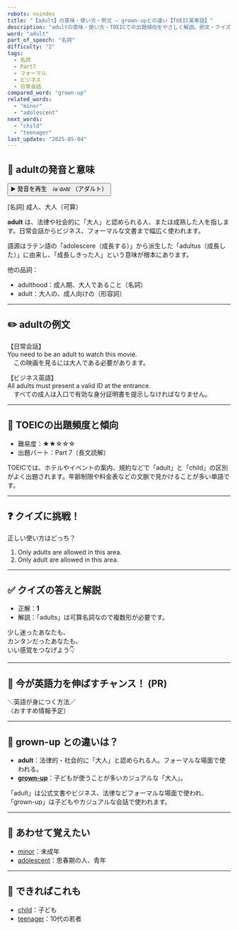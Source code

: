 ```yaml
---
robots: noindex
title: "【adult】の意味・使い方・例文 ― grown-upとの違い【TOEIC英単語】"
description: "adultの意味・使い方・TOEICでの出題傾向をやさしく解説。例文・クイズ付きでgrown-upとの違いもわかりやすく学べます。"
word: "adult"
part_of_speech: "名詞"
difficulty: "2"
tags:
  - 名詞
  - Part7
  - フォーマル
  - ビジネス
  - 日常会話
compared_word: "grown-up"
related_words:
  - "minor"
  - "adolescent"
next_words:
  - "child"
  - "teenager"
last_update: "2025-05-04"
---
```


## 🔰 adultの発音と意味

<button class="play-audio" onclick="playTTS('adult')">
  <span class="play-audio-main">
    ▶️ 発音を再生　/əˈdʌlt/
  </span>
  <span class="play-audio-sub">
    （アダルト）
  </span>
</button>

[名詞] 成人、大人（可算）

**adult** は、法律や社会的に「大人」と認められる人、または成熟した人を指します。日常会話からビジネス、フォーマルな文書まで幅広く使われます。

語源はラテン語の「adolescere（成長する）」から派生した「adultus（成長した）」に由来し、「成長しきった人」という意味が根本にあります。

他の品詞：  
- adulthood：成人期、大人であること（名詞）
- adult：大人の、成人向けの（形容詞）

---

## ✏️ adultの例文

【日常会話】  
You need to be an adult to watch this movie.  
　この映画を見るには大人である必要があります。

【ビジネス英語】  
All adults must present a valid ID at the entrance.  
　すべての成人は入口で有効な身分証明書を提示しなければなりません。

---

## 🎯 TOEICの出題頻度と傾向

- 難易度：★★☆☆☆
- 出題パート：Part 7（長文読解）

TOEICでは、ホテルやイベントの案内、規約などで「adult」と「child」の区別がよく出題されます。年齢制限や料金表などの文脈で見かけることが多い単語です。

---

## ❓ クイズに挑戦！

正しい使い方はどっち？

1. Only adults are allowed in this area.  
2. Only adult are allowed in this area.

---

## ✅ クイズの答えと解説

- 正解：**1**
- 解説：「adults」は可算名詞なので複数形が必要です。

少し迷ったあなたも、  
カンタンだったあなたも、  
いい感覚をつなげよう👇️

---

## 🚀 今が英語力を伸ばすチャンス！ (PR)

<div class="info-center">
＼英語が身につく方法／<br>  
（おすすめ情報予定）
</div>

---

## 🤔  grown-up との違いは？

- **adult**：法律的・社会的に「大人」と認められる人。フォーマルな場面で使われる。
- **[grown-up](/grown-up)**：子どもが使うことが多いカジュアルな「大人」。

「adult」は公式文書やビジネス、法律などフォーマルな場面で使われ、「grown-up」は子どもやカジュアルな会話で使われます。

---

## 🧩 あわせて覚えたい

- [minor](/minor)：未成年
- [adolescent](/adolescent)：思春期の人、青年

---

## 📖 できればこれも

- [child](/child)：子ども
- [teenager](/teenager)：10代の若者

<!-- cvid: aid21_bid00 -->
